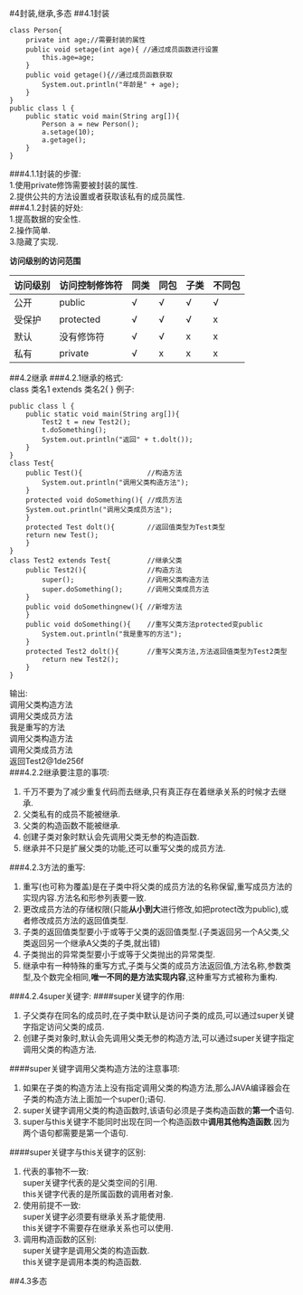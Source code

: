 #4封装,继承,多态
##4.1封装

    class Person{
        private int age;//需要封装的属性
        public void setage(int age){ //通过成员函数进行设置
            this.age=age;
        }
        public void getage(){//通过成员函数获取
            System.out.println("年龄是" + age);
        }
    }
    public class l {
        public static void main(String arg[]){
            Person a = new Person();
            a.setage(10);
            a.getage();
        }
    }

###4.1.1封装的步骤:  
1.使用private修饰需要被封装的属性.  
2.提供公共的方法设置或者获取该私有的成员属性.  
###4.1.2封装的好处:  
1.提高数据的安全性.  
2.操作简单.  
3.隐藏了实现.  

**访问级别的访问范围**  

访问级别|访问控制修饰符|同类|同包|子类|不同包
--------|--------------|----|----|----|-----
公开    |   public     | √  |  √ |  √ |  √  
受保护  |   protected  | √  |  √ |  √ |  x  
默认    |   没有修饰符 | √  |  √ |  x |  x
私有    |   private    | √  |  x |  x |  x    

##4.2继承
###4.2.1继承的格式:  
class 类名1 extends 类名2{
}
例子:

    public class l {
        public static void main(String arg[]){
            Test2 t = new Test2();
            t.doSomething();
            System.out.println("返回" + t.dolt());
        }
    }
    class Test{
        public Test(){                //构造方法
            System.out.println("调用父类构造方法");
        }
        protected void doSomething(){ //成员方法
        System.out.println("调用父类成员方法");
        }
        protected Test dolt(){        //返回值类型为Test类型
        return new Test();
        }
    }
    class Test2 extends Test{         //继承父类
        public Test2(){               //构造方法
            super();                  //调用父类构造方法
            super.doSomething();      //调用父类成员方法
        }
        public void doSomethingnew(){ //新增方法
        }
        public void doSomething(){    //重写父类方法protected变public
            System.out.println("我是重写的方法");
        }
        protected Test2 dolt(){       //重写父类方法,方法返回值类型为Test2类型
            return new Test2();
        }
    }
输出:  
调用父类构造方法  
调用父类成员方法  
我是重写的方法  
调用父类构造方法  
调用父类成员方法  
返回Test2@1de256f  
###4.2.2继承要注意的事项:  
1. 千万不要为了减少重复代码而去继承,只有真正存在着继承关系的时候才去继承.
2. 父类私有的成员不能被继承.
3. 父类的构造函数不能被继承.
4. 创建子类对象时默认会先调用父类无参的构造函数.
5. 继承并不只是扩展父类的功能,还可以重写父类的成员方法.  

###4.2.3方法的重写:
1. 重写(也可称为覆盖)是在子类中将父类的成员方法的名称保留,重写成员方法的实现内容.方法名和形参列表要一致.
2. 更改成员方法的存储权限(只能**从小到大**进行修改,如把protect改为public),或者修改成员方法的返回值类型.
3. 子类的返回值类型要小于或等于父类的返回值类型.(子类返回另一个A父类,父类返回另一个继承A父类的子类,就出错)
4. 子类抛出的异常类型要小于或等于父类抛出的异常类型.
5. 继承中有一种特殊的重写方式,子类与父类的成员方法返回值,方法名称,参数类型,及个数完全相同,**唯一不同的是方法实现内容**,这种重写方式被称为重构.  

###4.2.4super关键字:
####super关键字的作用:  
1. 子父类存在同名的成员时,在子类中默认是访问子类的成员,可以通过super关键字指定访问父类的成员.  
2. 创建子类对象时,默认会先调用父类无参的构造方法,可以通过super关键字指定调用父类的构造方法.  

####super关键字调用父类构造方法的注意事项:  
1. 如果在子类的构造方法上没有指定调用父类的构造方法,那么JAVA编译器会在子类的构造方法上面加一个super();语句.  
2. super关键字调用父类的构造函数时,该语句必须是子类构造函数的**第一个**语句.  
3. super与this关键字不能同时出现在同一个构造函数中**调用其他构造函数**.因为两个语句都需要是第一个语句.  

####super关键字与this关键字的区别:  
1. 代表的事物不一致:  
super关键字代表的是父类空间的引用.  
 this关键字代表的是所属函数的调用者对象.  
2. 使用前提不一致:  
super关键字必须要有继承关系才能使用.  
this关键字不需要存在继承关系也可以使用.  
3. 调用构造函数的区别:  
super关键字是调用父类的构造函数.  
this关键字是调用本类的构造函数.  

##4.3多态
